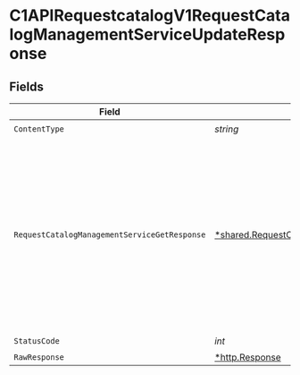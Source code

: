 # C1APIRequestcatalogV1RequestCatalogManagementServiceUpdateResponse


## Fields

| Field                                                                                                                                                                         | Type                                                                                                                                                                          | Required                                                                                                                                                                      | Description                                                                                                                                                                   |
| ----------------------------------------------------------------------------------------------------------------------------------------------------------------------------- | ----------------------------------------------------------------------------------------------------------------------------------------------------------------------------- | ----------------------------------------------------------------------------------------------------------------------------------------------------------------------------- | ----------------------------------------------------------------------------------------------------------------------------------------------------------------------------- |
| `ContentType`                                                                                                                                                                 | *string*                                                                                                                                                                      | :heavy_check_mark:                                                                                                                                                            | N/A                                                                                                                                                                           |
| `RequestCatalogManagementServiceGetResponse`                                                                                                                                  | [*shared.RequestCatalogManagementServiceGetResponse](../../models/shared/requestcatalogmanagementservicegetresponse.md)                                                       | :heavy_minus_sign:                                                                                                                                                            | The request catalog management service get response returns a request catalog view with the expanded items in the expanded array indicated by the expand mask in the request. |
| `StatusCode`                                                                                                                                                                  | *int*                                                                                                                                                                         | :heavy_check_mark:                                                                                                                                                            | N/A                                                                                                                                                                           |
| `RawResponse`                                                                                                                                                                 | [*http.Response](https://pkg.go.dev/net/http#Response)                                                                                                                        | :heavy_minus_sign:                                                                                                                                                            | N/A                                                                                                                                                                           |